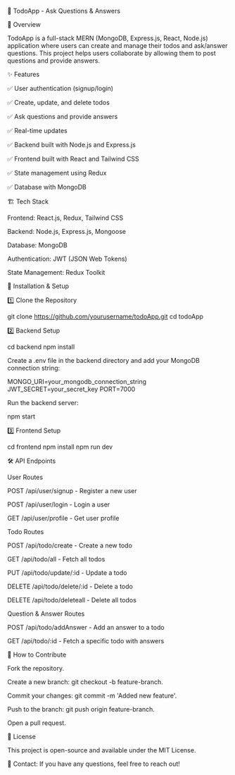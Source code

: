 📌 TodoApp - Ask Questions & Answers

🚀 Overview

TodoApp is a full-stack MERN (MongoDB, Express.js, React, Node.js) application where users can create and manage their todos and ask/answer questions. This project helps users collaborate by allowing them to post questions and provide answers.

✨ Features

✅ User authentication (signup/login)

✅ Create, update, and delete todos

✅ Ask questions and provide answers

✅ Real-time updates

✅ Backend built with Node.js and Express.js

✅ Frontend built with React and Tailwind CSS

✅ State management using Redux

✅ Database with MongoDB

🏗 Tech Stack

Frontend: React.js, Redux, Tailwind CSS

Backend: Node.js, Express.js, Mongoose

Database: MongoDB

Authentication: JWT (JSON Web Tokens)

State Management: Redux Toolkit

🔧 Installation & Setup

1️⃣ Clone the Repository

git clone https://github.com/yourusername/todoApp.git
cd todoApp

2️⃣ Backend Setup

cd backend
npm install

Create a .env file in the backend directory and add your MongoDB connection string:

MONGO_URI=your_mongodb_connection_string
JWT_SECRET=your_secret_key
PORT=7000

Run the backend server:

npm start

3️⃣ Frontend Setup

cd frontend
npm install
npm run dev

🛠 API Endpoints

User Routes

POST /api/user/signup - Register a new user

POST /api/user/login - Login a user

GET /api/user/profile - Get user profile

Todo Routes

POST /api/todo/create - Create a new todo

GET /api/todo/all - Fetch all todos

PUT /api/todo/update/:id - Update a todo

DELETE /api/todo/delete/:id - Delete a todo

DELETE /api/todo/deleteall - Delete all todos

Question & Answer Routes

POST /api/todo/addAnswer - Add an answer to a todo

GET /api/todo/:id - Fetch a specific todo with answers

🔄 How to Contribute

Fork the repository.

Create a new branch: git checkout -b feature-branch.

Commit your changes: git commit -m 'Added new feature'.

Push to the branch: git push origin feature-branch.

Open a pull request.

📜 License

This project is open-source and available under the MIT License.

📧 Contact: If you have any questions, feel free to reach out!

